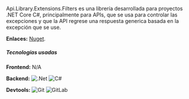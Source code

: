 Api.Library.Extensions.Filters es una librería desarrollada para proyectos .NET Core C#, principalmente para APIs, que se usa para controlar las excepciones y que la API regrese una respuesta generica basada en la excepción que se use.

**Enlaces:**
[Nuget](https://www.nuget.org/packages/Api.Library.Extensions.Filters).

##### Tecnologías usadas

**Frontend:**
N/A

**Backend:**
![.Net](https://img.shields.io/badge/.NET-5C2D91?style=for-the-badge&logo=.net&logoColor=white)
![C#](https://img.shields.io/badge/c%23-%23239120.svg?style=for-the-badge&logo=c-sharp&logoColor=white)

**Devtools:**
![Git](https://img.shields.io/badge/git-%23F05033.svg?style=for-the-badge&logo=git&logoColor=white)
![GitLab](https://img.shields.io/badge/gitlab-%23181717.svg?style=for-the-badge&logo=gitlab&logoColor=white)
